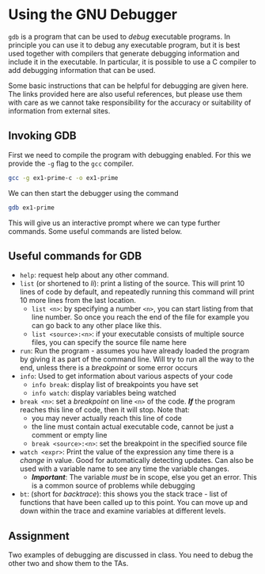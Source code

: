 # Using the GNU Debugger

`gdb` is a program that can be used to *debug* executable programs.  In principle you can use it to debug any executable program, but it is best used together with compilers that generate debugging information and include it in the executable.  In particular, it is possible to use a C compiler to add debugging information that can be used.

Some basic instructions that can be helpful for debugging are given here.  The links provided here are also useful references, but please use them with care as we cannot take responsibility for the accuracy or suitability of information from external sites.

## Invoking GDB

First we need to compile the program with debugging enabled.  For this we provide the `-g` flag to the `gcc` compiler.

```sh
gcc -g ex1-prime-c -o ex1-prime
```

We can then start the debugger using the command

```sh
gdb ex1-prime
```

This will give us an interactive prompt where we can type further commands.  Some useful commands are listed below.

## Useful commands for GDB

- `help`: request help about any other command.
- `list` (or shortened to *li*): print a listing of the source.  This will print 10 lines of code by default, and repeatedly running this command will print 10 more lines from the last location.  
    - `list <n>`: by specifying a number `<n>`, you can start listing from that line number.  So once you reach the end of the file for example you can go back to any other place like this.
    - `list <source>:<n>`: if your executable consists of multiple source files, you can specify the source file name here
- `run`: Run the program - assumes you have already loaded the program by giving it as part of the command line.  Will try to run all the way to the end, unless there is a *breakpoint* or some error occurs
- `info`: Used to get information about various aspects of your code
    - `info break`: display list of breakpoints you have set
    - `info watch`: display variables being watched
- `break <n>`: set a *breakpoint* on line `<n>` of the code.  ***If*** the program reaches this line of code, then it will stop.  Note that:
    - you may never actually reach this line of code
    - the line must contain actual executable code, cannot be just a comment or empty line
    - `break <source>:<n>`: set the breakpoint in the specified source file
- `watch <expr>`: Print the value of the expression any time there is a *change* in value.  Good for automatically detecting updates.  Can also be used with a variable name to see any time the variable changes.
    - ***Important***: The variable *must* be in scope, else you get an error.  This is a common source of problems while debugging
- `bt`: (short for *backtrace*): this shows you the stack trace - list of functions that have been called up to this point.  You can move up and down within the trace and examine variables at different levels.

## Assignment

Two examples of debugging are discussed in class.  You need to debug the other two and show them to the TAs.
